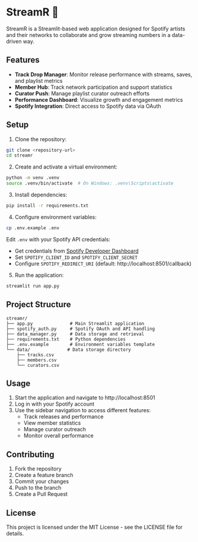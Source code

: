 # StreamR 🎵

StreamR is a Streamlit-based web application designed for Spotify artists and their networks to collaborate and grow streaming numbers in a data-driven way.

## Features

- **Track Drop Manager**: Monitor release performance with streams, saves, and playlist metrics
- **Member Hub**: Track network participation and support statistics
- **Curator Push**: Manage playlist curator outreach efforts
- **Performance Dashboard**: Visualize growth and engagement metrics
- **Spotify Integration**: Direct access to Spotify data via OAuth

## Setup

1. Clone the repository:
```bash
git clone <repository-url>
cd streamr
```

2. Create and activate a virtual environment:
```bash
python -m venv .venv
source .venv/bin/activate  # On Windows: .venv\Scripts\activate
```

3. Install dependencies:
```bash
pip install -r requirements.txt
```

4. Configure environment variables:
```bash
cp .env.example .env
```
Edit `.env` with your Spotify API credentials:
- Get credentials from [Spotify Developer Dashboard](https://developer.spotify.com/dashboard)
- Set `SPOTIFY_CLIENT_ID` and `SPOTIFY_CLIENT_SECRET`
- Configure `SPOTIFY_REDIRECT_URI` (default: http://localhost:8501/callback)

5. Run the application:
```bash
streamlit run app.py
```

## Project Structure

```
streamr/
├── app.py              # Main Streamlit application
├── spotify_auth.py     # Spotify OAuth and API handling
├── data_manager.py     # Data storage and retrieval
├── requirements.txt    # Python dependencies
├── .env.example        # Environment variables template
└── data/              # Data storage directory
    ├── tracks.csv
    ├── members.csv
    └── curators.csv
```

## Usage

1. Start the application and navigate to http://localhost:8501
2. Log in with your Spotify account
3. Use the sidebar navigation to access different features:
   - Track releases and performance
   - View member statistics
   - Manage curator outreach
   - Monitor overall performance

## Contributing

1. Fork the repository
2. Create a feature branch
3. Commit your changes
4. Push to the branch
5. Create a Pull Request

## License

This project is licensed under the MIT License - see the LICENSE file for details.